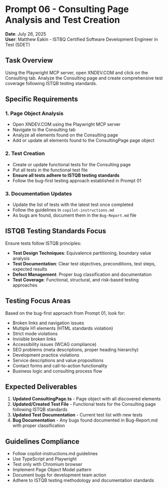# Prompt 06 - Consulting Page Analysis and Test Creation

**Date**: July 26, 2025  
**User**: Matthew Eakin - ISTBQ Certified Software Development Engineer in Test (SDET)

## Task Overview

Using the Playwright MCP server, open XNDEV.COM and click on the Consulting tab. Analyze the Consulting page and create comprehensive test coverage following ISTQB testing standards.

## Specific Requirements

### 1. Page Object Analysis
- Open XNDEV.COM using the Playwright MCP server
- Navigate to the Consulting tab
- Analyze all elements found on the Consulting page
- Add or update all elements found to the ConsultingPage page object

### 2. Test Creation
- Create or update functional tests for the Consulting page
- Put all tests in the functional test file
- **Ensure all tests adhere to ISTQB testing standards**
- Follow the bug-first testing approach established in Prompt 01

### 3. Documentation Updates
- Update the list of tests with the latest test once completed
- Follow the guidelines in `copilot-instructions.md`
- As bugs are found, document them in the `Bug-Report.md` file

## ISTQB Testing Standards Focus

Ensure tests follow ISTQB principles:
- **Test Design Techniques**: Equivalence partitioning, boundary value analysis
- **Test Documentation**: Clear test objectives, preconditions, test steps, expected results
- **Defect Management**: Proper bug classification and documentation
- **Test Coverage**: Functional, structural, and risk-based testing approaches

## Testing Focus Areas

Based on the bug-first approach from Prompt 01, look for:
- Broken links and navigation issues
- Multiple H1 elements (HTML standards violation)
- Strict mode violations
- Invisible broken links
- Accessibility issues (WCAG compliance)
- SEO problems (meta descriptions, proper heading hierarchy)
- Development practice violations
- Service descriptions and value propositions
- Contact forms and call-to-action functionality
- Business logic and consulting process flow

## Expected Deliverables

1. **Updated ConsultingPage.ts** - Page object with all discovered elements
2. **Updated/Created Test File** - Functional tests for the Consulting page following ISTQB standards
3. **Updated Test Documentation** - Current test list with new tests
4. **Bug Documentation** - Any bugs found documented in Bug-Report.md with proper classification

## Guidelines Compliance

- Follow copilot-instructions.md guidelines
- Use TypeScript and Playwright
- Test only with Chromium browser
- Implement Page Object Model pattern
- Document bugs for development team action
- Adhere to ISTQB testing methodology and documentation standards

